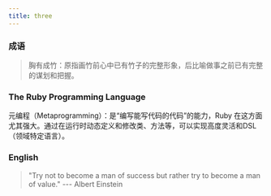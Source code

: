 ```yaml
---
title: three
---
```


### 成语
> 胸有成竹：原指画竹前心中已有竹子的完整形象，后比喻做事之前已有完整的谋划和把握。

### The Ruby Programming Language
元编程（Metaprogramming）：是“编写能写代码的代码”的能力，Ruby 在这方面尤其强大。通过在运行时动态定义和修改类、方法等，可以实现高度灵活和DSL（领域特定语言）。

### English
> "Try not to become a man of success but rather try to become a man of value."  --- Albert Einstein
